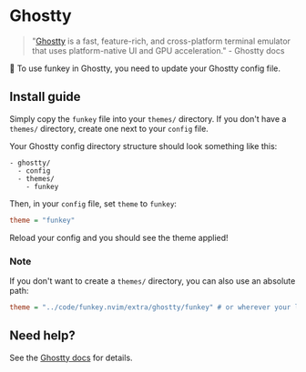 # Ghostty

> "[Ghostty](https://ghostty.org/) is a fast, feature-rich, and cross-platform terminal emulator that uses platform-native UI and GPU acceleration." - Ghostty docs

👻 To use funkey in Ghostty, you need to update your Ghostty config file.

## Install guide

Simply copy the `funkey` file into your `themes/` directory.
If you don't have a `themes/` directory, create one next to your `config` file.

Your Ghostty config directory structure should look something like this:

```plaintext
- ghostty/
  - config
  - themes/
    - funkey
```

Then, in your `config` file, set `theme` to `funkey`:

```ini
theme = "funkey"
```

Reload your config and you should see the theme applied!

### Note

If you don't want to create a `themes/` directory, you can also use an absolute path:

```ini
theme = "../code/funkey.nvim/extra/ghostty/funkey" # or wherever your local funkey file is
```

## Need help?

See the [Ghostty docs](https://ghostty.org/docs/config/reference#theme) for details.
